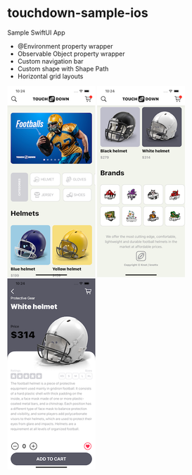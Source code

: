 # touchdown-sample-ios
Sample SwiftUI App
- @Environment property wrapper
- Observable Object property wrapper
- Custom navigation bar
- Custom shape with Shape Path
- Horizontal grid layouts

![ScreenShot](ScreenShot/ss1.png) ![ScreenShot](ScreenShot/ss2.png) ![ScreenShot](ScreenShot/ss3.png)
